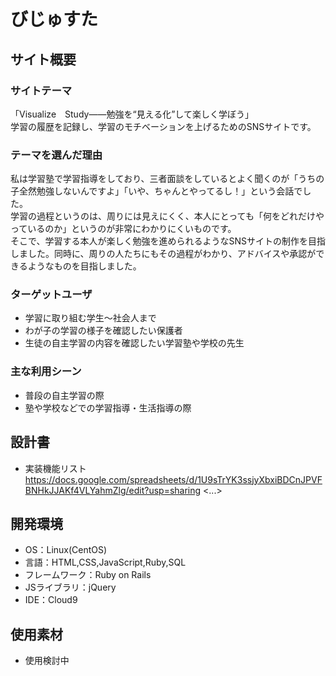 # びじゅすた

## サイト概要
### サイトテーマ
「Visualize　Study――勉強を“見える化”して楽しく学ぼう」</br>
学習の履歴を記録し、学習のモチベーションを上げるためのSNSサイトです。
### テーマを選んだ理由
私は学習塾で学習指導をしており、三者面談をしているとよく聞くのが「うちの子全然勉強しないんですよ」「いや、ちゃんとやってるし！」という会話でした。</br>
学習の過程というのは、周りには見えにくく、本人にとっても「何をどれだけやっているのか」というのが非常にわかりにくいものです。</br>
そこで、学習する本人が楽しく勉強を進められるようなSNSサイトの制作を目指しました。同時に、周りの人たちにもその過程がわかり、アドバイスや承認ができるようなものを目指しました。
### ターゲットユーザ
- 学習に取り組む学生～社会人まで
- わが子の学習の様子を確認したい保護者
- 生徒の自主学習の内容を確認したい学習塾や学校の先生

### 主な利用シーン
- 普段の自主学習の際
- 塾や学校などでの学習指導・生活指導の際

## 設計書
- 実装機能リスト　https://docs.google.com/spreadsheets/d/1U9sTrYK3ssjyXbxiBDCnJPVFBNHkJJAKf4VLYahmZlg/edit?usp=sharing
<...>

## 開発環境
- OS：Linux(CentOS)
- 言語：HTML,CSS,JavaScript,Ruby,SQL
- フレームワーク：Ruby on Rails
- JSライブラリ：jQuery
- IDE：Cloud9

## 使用素材
- 使用検討中

